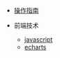 <!-- _navbar.md -->

* [操作指南](guide)

* 前端技术
    * [javascript](01/javascript/)
    * [echarts](01/echarts/)